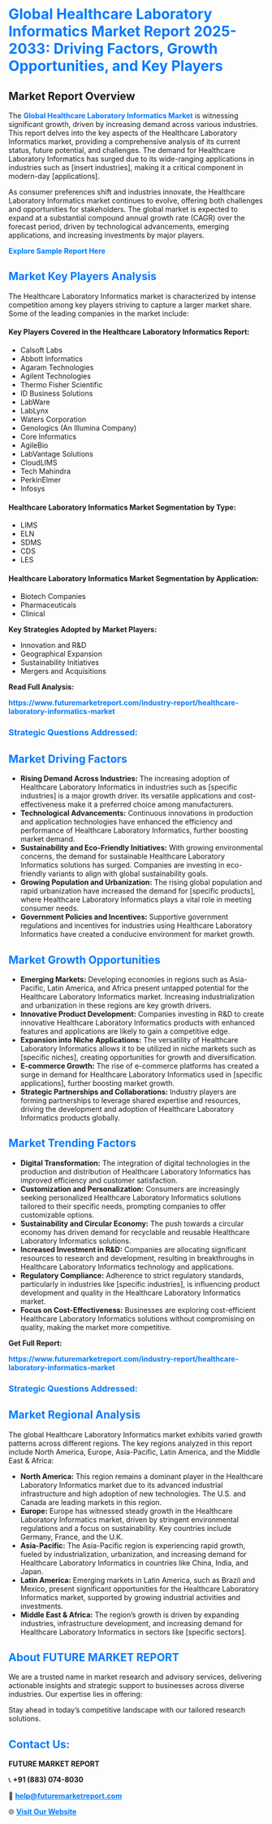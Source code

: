 <h1 style="color: #007BFF;">Global Healthcare Laboratory Informatics Market Report 2025-2033: Driving Factors, Growth Opportunities, and Key Players</h1>

<section id="overview">
<h2>Market Report Overview</h2>
<p>The <a href="https://www.futuremarketreport.com/industry-report/healthcare-laboratory-informatics-market" style="color: #007BFF; text-decoration: none;"><strong>Global Healthcare Laboratory Informatics Market</strong></a> is witnessing significant growth, driven by increasing demand across various industries. This report delves into the key aspects of the Healthcare Laboratory Informatics market, providing a comprehensive analysis of its current status, future potential, and challenges. The demand for Healthcare Laboratory Informatics has surged due to its wide-ranging applications in industries such as [insert industries], making it a critical component in modern-day [applications].</p>
<p>As consumer preferences shift and industries innovate, the Healthcare Laboratory Informatics market continues to evolve, offering both challenges and opportunities for stakeholders. The global market is expected to expand at a substantial compound annual growth rate (CAGR) over the forecast period, driven by technological advancements, emerging applications, and increasing investments by major players.</p>
</section>

<section id="overview">
<p><a href="https://www.futuremarketreport.com/request-sample/reportId=104105" style="color: #007BFF; text-decoration: none;"><strong>Explore Sample Report Here</strong></a></p>
</section>

<section id="key-players">
<h2 style="color: #007BFF;">Market Key Players Analysis</h2>
<p>The Healthcare Laboratory Informatics market is characterized by intense competition among key players striving to capture a larger market share. Some of the leading companies in the market include:</p>
<h4>Key Players Covered in the Healthcare Laboratory Informatics Report:</h4>
<ul><li>Calsoft Labs</li><li>Abbott Informatics</li><li>Agaram Technologies</li><li>Agilent Technologies</li><li>Thermo Fisher Scientific</li><li>ID Business Solutions</li><li>LabWare</li><li>LabLynx</li><li>Waters Corporation</li><li>Genologics (An Illumina Company)</li><li>Core Informatics</li><li>AgileBio</li><li>LabVantage Solutions</li><li>CloudLIMS</li><li>Tech Mahindra</li><li>PerkinElmer</li><li>Infosys</li></ul>
<h4>Healthcare Laboratory Informatics Market Segmentation by Type:</h4>
<ul><li>LIMS</li><li>ELN</li><li>SDMS</li><li>CDS</li><li>LES</li></ul>

<h4>Healthcare Laboratory Informatics Market Segmentation by Application:</h4>
<ul><li>Biotech Companies</li><li>Pharmaceuticals</li><li>Clinical</li></ul>
<p><strong>Key Strategies Adopted by Market Players:</strong></p>
<ul>
<li>Innovation and R&D</li>
<li>Geographical Expansion</li>
<li>Sustainability Initiatives</li>
<li>Mergers and Acquisitions</li>
</ul>
</section>

<section>
<p><strong>Read Full Analysis: </strong></p><a href="https://www.futuremarketreport.com/industry-report/healthcare-laboratory-informatics-market" style="color: #007BFF; text-decoration: none;"><strong>https://www.futuremarketreport.com/industry-report/healthcare-laboratory-informatics-market</strong></a>
<h3 style="color: #007BFF;">Strategic Questions Addressed:</h3>
</section>

<section id="driving-factors">
<h2 style="color: #007BFF;">Market Driving Factors</h2>
<ul>
<li><strong>Rising Demand Across Industries:</strong> The increasing adoption of Healthcare Laboratory Informatics in industries such as [specific industries] is a major growth driver. Its versatile applications and cost-effectiveness make it a preferred choice among manufacturers.</li>
<li><strong>Technological Advancements:</strong> Continuous innovations in production and application technologies have enhanced the efficiency and performance of Healthcare Laboratory Informatics, further boosting market demand.</li>
<li><strong>Sustainability and Eco-Friendly Initiatives:</strong> With growing environmental concerns, the demand for sustainable Healthcare Laboratory Informatics solutions has surged. Companies are investing in eco-friendly variants to align with global sustainability goals.</li>
<li><strong>Growing Population and Urbanization:</strong> The rising global population and rapid urbanization have increased the demand for [specific products], where Healthcare Laboratory Informatics plays a vital role in meeting consumer needs.</li>
<li><strong>Government Policies and Incentives:</strong> Supportive government regulations and incentives for industries using Healthcare Laboratory Informatics have created a conducive environment for market growth.</li>
</ul>
</section>

<section id="growth-opportunities">
<h2 style="color: #007BFF;">Market Growth Opportunities</h2>
<ul>
<li><strong>Emerging Markets:</strong> Developing economies in regions such as Asia-Pacific, Latin America, and Africa present untapped potential for the Healthcare Laboratory Informatics market. Increasing industrialization and urbanization in these regions are key growth drivers.</li>
<li><strong>Innovative Product Development:</strong> Companies investing in R&D to create innovative Healthcare Laboratory Informatics products with enhanced features and applications are likely to gain a competitive edge.</li>
<li><strong>Expansion into Niche Applications:</strong> The versatility of Healthcare Laboratory Informatics allows it to be utilized in niche markets such as [specific niches], creating opportunities for growth and diversification.</li>
<li><strong>E-commerce Growth:</strong> The rise of e-commerce platforms has created a surge in demand for Healthcare Laboratory Informatics used in [specific applications], further boosting market growth.</li>
<li><strong>Strategic Partnerships and Collaborations:</strong> Industry players are forming partnerships to leverage shared expertise and resources, driving the development and adoption of Healthcare Laboratory Informatics products globally.</li>
</ul>
</section>

<section id="trending-factors">
<h2 style="color: #007BFF;">Market Trending Factors</h2>
<ul>
<li><strong>Digital Transformation:</strong> The integration of digital technologies in the production and distribution of Healthcare Laboratory Informatics has improved efficiency and customer satisfaction.</li>
<li><strong>Customization and Personalization:</strong> Consumers are increasingly seeking personalized Healthcare Laboratory Informatics solutions tailored to their specific needs, prompting companies to offer customizable options.</li>
<li><strong>Sustainability and Circular Economy:</strong> The push towards a circular economy has driven demand for recyclable and reusable Healthcare Laboratory Informatics solutions.</li>
<li><strong>Increased Investment in R&D:</strong> Companies are allocating significant resources to research and development, resulting in breakthroughs in Healthcare Laboratory Informatics technology and applications.</li>
<li><strong>Regulatory Compliance:</strong> Adherence to strict regulatory standards, particularly in industries like [specific industries], is influencing product development and quality in the Healthcare Laboratory Informatics market.</li>
<li><strong>Focus on Cost-Effectiveness:</strong> Businesses are exploring cost-efficient Healthcare Laboratory Informatics solutions without compromising on quality, making the market more competitive.</li>
</ul>
</section>

<section>
<p><strong>Get Full Report: </strong></p><a href="https://www.futuremarketreport.com/industry-report/healthcare-laboratory-informatics-market" style="color: #007BFF; text-decoration: none;"><strong>https://www.futuremarketreport.com/industry-report/healthcare-laboratory-informatics-market</strong></a>
<h3 style="color: #007BFF;">Strategic Questions Addressed:</h3>
</section>


<section id="regional-analysis">
<h2 style="color: #007BFF;">Market Regional Analysis</h2>
<p>The global Healthcare Laboratory Informatics market exhibits varied growth patterns across different regions. The key regions analyzed in this report include North America, Europe, Asia-Pacific, Latin America, and the Middle East & Africa:</p>
<ul>
<li><strong>North America:</strong> This region remains a dominant player in the Healthcare Laboratory Informatics market due to its advanced industrial infrastructure and high adoption of new technologies. The U.S. and Canada are leading markets in this region.</li>
<li><strong>Europe:</strong> Europe has witnessed steady growth in the Healthcare Laboratory Informatics market, driven by stringent environmental regulations and a focus on sustainability. Key countries include Germany, France, and the U.K.</li>
<li><strong>Asia-Pacific:</strong> The Asia-Pacific region is experiencing rapid growth, fueled by industrialization, urbanization, and increasing demand for Healthcare Laboratory Informatics in countries like China, India, and Japan.</li>
<li><strong>Latin America:</strong> Emerging markets in Latin America, such as Brazil and Mexico, present significant opportunities for the Healthcare Laboratory Informatics market, supported by growing industrial activities and investments.</li>
<li><strong>Middle East & Africa:</strong> The region’s growth is driven by expanding industries, infrastructure development, and increasing demand for Healthcare Laboratory Informatics in sectors like [specific sectors].</li>
</ul>
</section>

<footer>
<h2 style="color: #007BFF;">About FUTURE MARKET REPORT</h2>
<p>We are a trusted name in market research and advisory services, delivering actionable insights and strategic support to businesses across diverse industries. Our expertise lies in offering:</p>

<p>Stay ahead in today’s competitive landscape with our tailored research solutions.</p>

<h2 style="color: #007BFF;">Contact Us:</h2>
<p><strong>FUTURE MARKET REPORT</strong></p>
<p>📞 <strong>+91 (883) 074-8030</strong></p>
<p>📧 <strong><a href="mailto:help@futuremarketreport.com" style="color: #007BFF;">help@futuremarketreport.com</a></strong></p>
<p>🌐 <strong><a href="https://www.futuremarketreport.com/" style="color: #007BFF;">Visit Our Website</a></strong></p>
</footer>